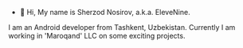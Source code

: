 - 👋 Hi, My name is Sherzod Nosirov, a.k.a. EleveNine.

I am an Android developer from Tashkent, Uzbekistan. Currently I am working in 'Maroqand' LLC on some exciting projects.
